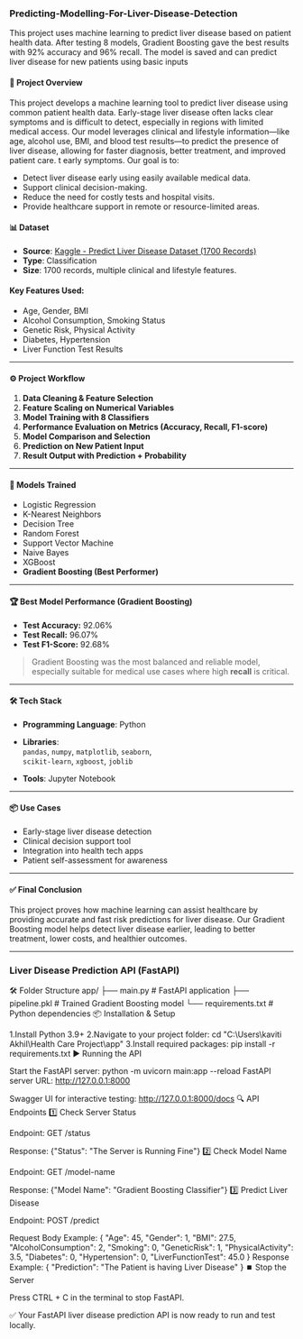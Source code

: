 ### Predicting-Modelling-For-Liver-Disease-Detection
This project uses machine learning to predict liver disease based on patient health data. After testing 8 models, Gradient Boosting gave the best results with 92% accuracy and 96% recall. The model is saved and can predict liver disease for new patients using basic inputs

#### 🚀 Project Overview

This project develops a machine learning tool to predict liver disease using common patient health data. Early-stage liver disease often lacks clear symptoms and is difficult to detect, especially in regions with limited medical access. Our model leverages clinical and lifestyle information—like age, alcohol use, BMI, and blood test results—to predict the presence of liver disease, allowing for faster diagnosis, better treatment, and improved patient care.
t early symptoms. Our goal is to:
- Detect liver disease early using easily available medical data.
- Support clinical decision-making.
- Reduce the need for costly tests and hospital visits.
- Provide healthcare support in remote or resource-limited areas.

#### 📊 Dataset

- **Source**: [Kaggle - Predict Liver Disease Dataset (1700 Records)](https://www.kaggle.com/datasets/rabieelkharoua/predict-liver-disease-1700-records-dataset/data)
- **Type**: Classification
- **Size**: 1700 records, multiple clinical and lifestyle features.

#### Key Features Used:
- Age, Gender, BMI  
- Alcohol Consumption, Smoking Status  
- Genetic Risk, Physical Activity  
- Diabetes, Hypertension  
- Liver Function Test Results  

---

#### ⚙️ Project Workflow

1. **Data Cleaning & Feature Selection**
2. **Feature Scaling on Numerical Variables**
3. **Model Training with 8 Classifiers**
4. **Performance Evaluation on Metrics (Accuracy, Recall, F1-score)**
5. **Model Comparison and Selection**
6. **Prediction on New Patient Input**
7. **Result Output with Prediction + Probability**

---

#### 🧪 Models Trained

- Logistic Regression  
- K-Nearest Neighbors  
- Decision Tree  
- Random Forest  
- Support Vector Machine  
- Naive Bayes  
- XGBoost  
- **Gradient Boosting (Best Performer)**

---

#### 🏆 Best Model Performance (Gradient Boosting)

- **Test Accuracy:** 92.06%  
- **Test Recall:** 96.07%  
- **Test F1-Score:** 92.68%  

> Gradient Boosting was the most balanced and reliable model, especially suitable for medical use cases where high **recall** is critical.

---

#### 🛠️ Tech Stack

- **Programming Language**: Python  
- **Libraries**:  
  `pandas`, `numpy`, `matplotlib`, `seaborn`,  
  `scikit-learn`, `xgboost`, `joblib`

- **Tools**: Jupyter Notebook

---

#### 📦 Use Cases

- Early-stage liver disease detection  
- Clinical decision support tool  
- Integration into health tech apps  
- Patient self-assessment for awareness

---

#### ✅ Final Conclusion

This project proves how machine learning can assist healthcare by providing accurate and fast risk predictions for liver disease. Our Gradient Boosting model helps detect liver disease earlier, leading to better treatment, lower costs, and healthier outcomes.

---
### Liver Disease Prediction API (FastAPI)
🛠️ Folder Structure
app/
├── main.py           # FastAPI application
├── pipeline.pkl      # Trained Gradient Boosting model
└── requirements.txt  # Python dependencies
📦 Installation & Setup

1.Install Python 3.9+
2.Navigate to your project folder:
cd "C:\Users\kaviti Akhil\Health Care Project\app"
3.Install required packages:
pip install -r requirements.txt
▶️ Running the API

Start the FastAPI server:
python -m uvicorn main:app --reload
FastAPI server URL: http://127.0.0.1:8000

Swagger UI for interactive testing: http://127.0.0.1:8000/docs
🔍 API Endpoints
1️⃣ Check Server Status

Endpoint: GET /status

Response:
{"Status": "The Server is Running Fine"}
2️⃣ Check Model Name

Endpoint: GET /model-name

Response:
{"Model Name": "Gradient Boosting Classifier"}
3️⃣ Predict Liver Disease

Endpoint: POST /predict

Request Body Example:
{
  "Age": 45,
  "Gender": 1,
  "BMI": 27.5,
  "AlcoholConsumption": 2,
  "Smoking": 0,
  "GeneticRisk": 1,
  "PhysicalActivity": 3.5,
  "Diabetes": 0,
  "Hypertension": 0,
  "LiverFunctionTest": 45.0
}
Response Example:
{
   "Prediction": "The Patient is having Liver Disease"
}
⏹️ Stop the Server

Press CTRL + C in the terminal to stop FastAPI.

✅ Your FastAPI liver disease prediction API is now ready to run and test locally.
